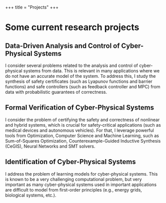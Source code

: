 +++
title = "Projects"
+++

# Some current research projects

## Data-Driven Analysis and Control of Cyber-Physical Systems

I consider several problems related to the analysis and control of cyber-physical systems from data.
This is relevant in many applications where we do not have an accurate model of the system.
To address this, I study the synthesis of safety certificates (such as Lyapunov functions and barrier functions) and safe controllers (such as feedback controller and MPC) from data with probabilistic guarantees of correctness.

## Formal Verification of Cyber-Physical Systems

I consider the problem of certifying the safety and correctness of nonlinear and hybrid systems, which is crucial for safety-critical applications (such as medical devices and autonomous vehicles).
For that, I leverage powerful tools from Optimization, Computer Science and Machine Learning, such as Sum-of-Squares Optimization, Counterexample-Guided Inductive Synthesis (CeGIS), Neural Networks and SMT solvers.

## Identification of Cyber-Physical Systems

I address the problem of learning models for cyber-physical systems.
This is known to be a very challenging computational problem, but very important as many cyber-physical systems used in important applications are difficult to model from first-order principles (e.g., energy grids, biological systems, etc.).